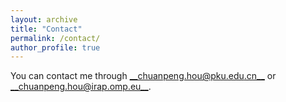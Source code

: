 ```yaml
---
layout: archive
title: "Contact"
permalink: /contact/
author_profile: true
---
```


You can contact me through [__chuanpeng.hou@pku.edu.cn__](chuanpeng.hou@pku.edu.cn) or [__chuanpeng.hou@irap.omp.eu__](chuanpeng.hou@irap.omp.eu).
